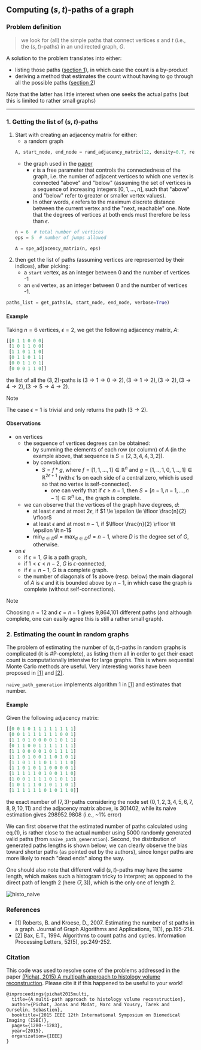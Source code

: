 ## Computing $(s,t)$-paths of a graph


### Problem definition
> we look for (all) the simple paths that connect vertices $s$ and $t$ (i.e., the $(s,t)$-paths) in an undirected graph, $G$.

A solution to the problem translates into either:
- listing those paths ([section 1](#h1)), in which case the count is a by-product
- deriving a method that estimates the count without having to go through all the possible paths ([section 2](#h2))

Note that the latter has little interest when one seeks the actual paths (but this is limited to rather small graphs)

---

### <a name="h1">1.</a> Getting the list of $(s,t)$-paths
1. Start with creating an adjacency matrix for either:
   - a random graph
   ```python
   A, start_node, end_node = rand_adjacency_matrix(12, density=0.7, return_st=True)
   ```
   - the graph used in the [paper](#c1)
      - $\epsilon$ is a free parameter that controls the connectedness of the graph, i.e. the number of adjacent vertices to which one vertex is connected "above" and "below" (assuming the set of vertices is a sequence of increasing integers $[0,1,...,n]$, such that "above" and "below" refer to greater or smaller vertex values).
      - In other words, $\epsilon$ refers to the maximum discrete distance between the current vertex and the "next, reachable" one. Note that the degrees of vertices at both ends must therefore be less than $\epsilon$.
   ```python
   n = 6  # total number of vertices
   eps = 5  # number of jumps allowed
   
   A = spe_adjacency_matrix(n, eps)
   ```
2. then get the list of paths (assuming vertices are represented by their indices), after picking:
   - a `start` vertex, as an integer between 0 and the number of vertices -1
   - an `end` vertex, as an integer between 0 and the number of vertices -1.
```python
paths_list = get_paths(A, start_node, end_node, verbose=True)
```

#### Example

Taking $n=6$ vertices, $\epsilon=2$, we get the following adjacency matrix, $A$:

```python
[[0 1 1 0 0 0]
 [1 0 1 1 0 0]
 [1 1 0 1 1 0]
 [0 1 1 0 1 1]
 [0 0 1 1 0 1]
 [0 0 0 1 1 0]]
```
the list of all the $(3,2)$-paths is $(3 \rightarrow 1 \rightarrow 0 \rightarrow 2), (3 \rightarrow 1 \rightarrow 2), (3 \rightarrow 2), (3 \rightarrow 4 \rightarrow 2), (3 \rightarrow 5 \rightarrow 4 \rightarrow 2)$. 
> [!Note]
> The case $\epsilon=1$ is trivial and only returns the path $(3 \rightarrow 2)$.

#### Observations
- on vertices
   - the sequence of vertices degrees can be obtained:
      - by summing the elements of each row (or column) of $A$ (in the example above, that sequence is $S=[2,3,4,4,3,2]$).
      - by convolution:
         - $S=f*g$, where $f=[1,1,...,1]\in \mathbb{R}^n$ and $g=[1,..,1,0,1,..,1] \in \mathbb{R}^{2 \epsilon +1}$ (with $\epsilon$ 1s on each side of a central zero, which is used so that no vertex is self-connected).
            - one can verify that if $\epsilon \ge n-1$, then $S=[n-1,n-1,...,n-1]\in \mathbb{R}^n$ i.e., the graph is complete.
   - we can observe that the vertices of the graph have degrees, $d$:
      - at least $\epsilon$ and at most $2\epsilon$, if $1 \le \epsilon \le \lfloor \frac{n}{2} \rfloor$ 
      - at least $\epsilon$ and at most $n-1$, if $\lfloor \frac{n}{2} \rfloor \lt \epsilon \lt n-1$
      - $\min_{d\in D}d=\max_{d \in D}d=n-1$, where $D$ is the degree set of $G$, otherwise.   
- on $\epsilon$
  - if $\epsilon=1$, $G$ is a path graph,
  - if $1 \lt \epsilon \lt n-2$, $G$ is $\epsilon$-connected,
  - if $\epsilon=n-1$, $G$ is a complete graph.
  - the number of diagonals of 1s above (resp. below) the main diagonal of $A$ is $\epsilon$ and it is bounded above by $n-1$, in which case the graph is complete (without self-connections).


> [!Note]
> Choosing $n=12$ and $\epsilon=n-1$ gives 9,864,101 different paths (and although complete, one can easily agree this is still a rather small graph).


### <a name="h2">2.</a> Estimating the count in random graphs

The problem of estimating the number of $(s,t)$-paths in random graphs is complicated (it is \#P-complete), as listing them all in order to get their exact count is computationally intensive for large graphs. This is where sequential Monte Carlo methods are useful. Very interesting works have been proposed in [[1]](#r1) and [[2]](#r2).

`naive_path_generation` implements algorithm 1 in [[1]](#r1) and estimates that number.

#### Example
Given the following adjacency matrix:
```python
[[0 0 1 0 1 1 1 1 1 1 1 1]
 [0 0 1 1 1 1 1 1 1 0 0 1]
 [1 1 0 1 0 0 0 0 1 0 1 1]
 [0 1 1 0 0 1 1 1 1 1 1 1]
 [1 1 0 0 0 0 1 0 1 1 1 1]
 [1 1 0 1 0 0 1 1 0 1 0 1]
 [1 1 0 1 1 1 0 1 1 1 1 0]
 [1 1 0 1 0 1 1 0 0 0 0 1]
 [1 1 1 1 1 0 1 0 0 1 1 0]
 [1 0 0 1 1 1 1 0 1 0 1 1]
 [1 0 1 1 1 0 1 0 1 1 0 1]
 [1 1 1 1 1 1 0 1 0 1 1 0]]
```
the exact number of $(7,3)$-paths considering the node set $(0, 1, 2, 3, 4, 5, 6, 7 ,8, 9, 10, 11)$ and the adjacency matrix above, is 301402, while its naive estimation gives 298952.9808 (i.e., ~1% error)

We can first observe that the estimated number of paths calculated using eq.(1), is rather close to the actual number using 5000 randomly generated valid paths (from `naive_path_generation`). Second, the distribution of generated paths lengths is shown below; we can clearly observe the bias toward shorter paths (as pointed out by the authors), since longer paths are more likely to reach "dead ends" along the way.

One should also note that different valid $(s,t)$-paths may have the same length, which makes such a histogram tricky to interpret; as opposed to the direct path of length 2 (here $(7,3)$), which is the only one of length 2.

![histo_naive](figures/histo_naive2.png)

### References
- <a name="r1">[1]</a> Roberts, B. and Kroese, D., 2007. Estimating the number of st paths in a graph. Journal of Graph Algorithms and Applications, 11(1), pp.195-214.
- <a name="r2">[2]</a> Bax, E.T., 1994. Algorithms to count paths and cycles. Information Processing Letters, 52(5), pp.249-252.


### <a name="c1"></a>Citation
This code was used to resolve some of the problems addressed in the paper [(Pichat, 2015) A multipath approach to histology volume reconstruction](http://discovery.ucl.ac.uk/1468614/3/ISBI2015_tig.pdf). Please cite it if this happened to be useful to your work!
```
@inproceedings{pichat2015multi,
  title={A multi-path approach to histology volume reconstruction},
  author={Pichat, Jonas and Modat, Marc and Yousry, Tarek and Ourselin, Sebastien},
  booktitle={2015 IEEE 12th International Symposium on Biomedical Imaging (ISBI)},
  pages={1280--1283},
  year={2015},
  organization={IEEE}
}
```
